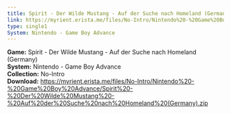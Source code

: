 ```yaml
---
title: Spirit - Der Wilde Mustang - Auf der Suche nach Homeland (Germany)
link: https://myrient.erista.me/files/No-Intro/Nintendo%20-%20Game%20Boy%20Advance/Spirit%20-%20Der%20Wilde%20Mustang%20-%20Auf%20der%20Suche%20nach%20Homeland%20(Germany).zip
type: single1
System: Nintendo - Game Boy Advance
---
```

<b>Game:</b> Spirit - Der Wilde Mustang - Auf der Suche nach Homeland (Germany)<br>
<b>System:</b> Nintendo - Game Boy Advance<br>
<b>Collection:</b> No-Intro<br>
<b>Download:</b> https://myrient.erista.me/files/No-Intro/Nintendo%20-%20Game%20Boy%20Advance/Spirit%20-%20Der%20Wilde%20Mustang%20-%20Auf%20der%20Suche%20nach%20Homeland%20(Germany).zip